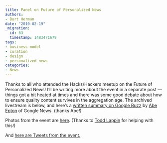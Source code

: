 ```yaml
---
title: Panel on Future of Personalized News
authors:
- Burt Herman
date: "2010-02-19"
_migration:
  id: 63
  timestamp: 1483471679
tags:
- business model
- curation
- design
- personalized news
categories:
- News
---
```


Thanks to all who attended the Hacks/Hackers meetup on the Future of Personalized News! I&#8217;ll be writing more about the event in a separate post &#8212; things got a bit heated at times and there was some good debate about how to ensure quality content survives in the aggregation age. The archived livestream is below, and here&#8217;s a [written summary on Google Buzz][1] by [Abe Epton][2] of Google News. (thanks Abe!)

Photos from the event are [here][3]. (Thanks to [Todd Lappin][4] for helping with this!)

And [here are Tweets from the event.][5]

 [1]: http://www.google.com/buzz/abraham.epton/jieA9TLQoMG/At-Hacks-and-Hackers-event-http-hackshackers-com
 [2]: http://twitter.com/aepton
 [3]: http://www.flickr.com/photos/burtherman/sets/72157623342854725/
 [4]: http://twitter.com/TelstarLogistic
 [5]: http://search.twitter.com/search?q=&ands=&phrase=&ors=&nots=&tag=hackshackers&lang=all&from=&to=&ref=&near=&within=15&units=mi&since=&until=2010-02-19&rpp=50